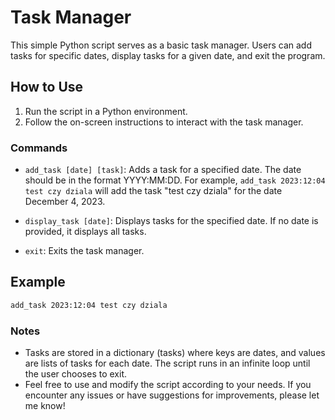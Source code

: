 # Task Manager

This simple Python script serves as a basic task manager. Users can add tasks for specific dates, display tasks for a given date, and exit the program.

## How to Use

1. Run the script in a Python environment.
2. Follow the on-screen instructions to interact with the task manager.

### Commands

- `add_task [date] [task]`: Adds a task for a specified date. The date should be in the format YYYY:MM:DD. For example, `add_task 2023:12:04 test czy dziala` will add the task "test czy dziala" for the date December 4, 2023.

- `display_task [date]`: Displays tasks for the specified date. If no date is provided, it displays all tasks.

- `exit`: Exits the task manager.

## Example

```bash
add_task 2023:12:04 test czy dziala
```
### Notes
- Tasks are stored in a dictionary (tasks) where keys are dates, and values are lists of tasks for each date.
The script runs in an infinite loop until the user chooses to exit.
- Feel free to use and modify the script according to your needs. If you encounter any issues or have suggestions for improvements, please let me know!
